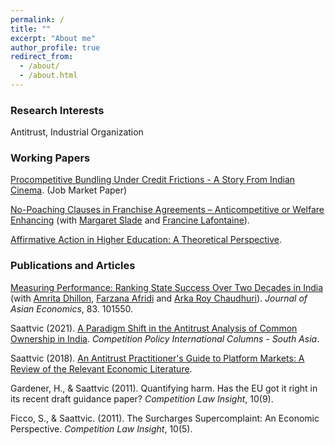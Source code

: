 ```yaml
---
permalink: /
title: ""
excerpt: "About me"
author_profile: true
redirect_from: 
  - /about/
  - /about.html
---
```


### Research Interests

Antitrust, Industrial Organization

### Working Papers

[Procompetitive Bundling Under Credit Frictions - A Story From Indian Cinema](/files/JMP.pdf). (Job Market Paper)

[No-Poaching Clauses in Franchise Agreements – Anticompetitive or Welfare Enhancing](https://papers.ssrn.com/sol3/papers.cfm?abstract_id=4404155) (with [Margaret Slade](https://economics.ubc.ca/faculty-and-staff/margaret-slade/) and [Francine Lafontaine](https://michiganross.umich.edu/faculty-research/faculty/francine-lafontaine)).

[Affirmative Action in Higher Education: A Theoretical Perspective](/files/mphil%20thesis.pdf). 

### Publications and Articles

[Measuring Performance: Ranking State Success Over Two Decades in India](https://www.sciencedirect.com/science/article/abs/pii/S1049007822001063) (with [Amrita Dhillon](https://www.kcl.ac.uk/people/amrita-dhillon), [Farzana Afridi](https://www.isid.ac.in/~fafridi/) and [Arka Roy Chaudhuri](https://economics.snu.edu.in/people/faculty/dr-arka-roy-chaudhuri)).  *Journal of Asian Economics*, 83. 101550.

Saattvic (2021). [A Paradigm Shift in the Antitrust Analysis of Common Ownership in India](https://www.competitionpolicyinternational.com/a-paradigm-shift-in-the-antitrust-analysis-of-common-ownership-in-india/). *Competition Policy International Columns - South Asia*.

Saattvic (2018). [An Antitrust Practitioner's Guide to Platform Markets: A Review of the Relevant Economic Literature](https://ssrn.com/abstract=3157537). 

Gardener, H., & Saattvic (2011). Quantifying harm. Has the EU got it right in its recent draft guidance paper? *Competition Law Insight*, 10(9).

Ficco, S., & Saattvic. (2011). The Surcharges Supercomplaint: An Economic Perspective. *Competition Law Insight*, 10(5).
